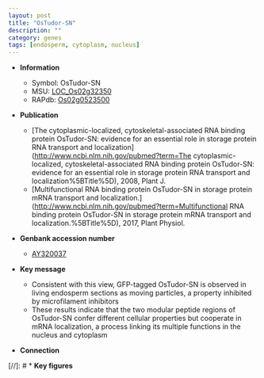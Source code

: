 ```yaml
---
layout: post
title: "OsTudor-SN"
description: ""
category: genes
tags: [endosperm, cytoplasm, nucleus]
---
```


* **Information**  
    + Symbol: OsTudor-SN  
    + MSU: [LOC_Os02g32350](http://rice.plantbiology.msu.edu/cgi-bin/ORF_infopage.cgi?orf=LOC_Os02g32350)  
    + RAPdb: [Os02g0523500](http://rapdb.dna.affrc.go.jp/viewer/gbrowse_details/irgsp1?name=Os02g0523500)  

* **Publication**  
    + [The cytoplasmic-localized, cytoskeletal-associated RNA binding protein OsTudor-SN: evidence for an essential role in storage protein RNA transport and localization](http://www.ncbi.nlm.nih.gov/pubmed?term=The cytoplasmic-localized, cytoskeletal-associated RNA binding protein OsTudor-SN: evidence for an essential role in storage protein RNA transport and localization%5BTitle%5D), 2008, Plant J.
    + [Multifunctional RNA binding protein OsTudor-SN in storage protein mRNA transport and localization.](http://www.ncbi.nlm.nih.gov/pubmed?term=Multifunctional RNA binding protein OsTudor-SN in storage protein mRNA transport and localization.%5BTitle%5D), 2017, Plant Physiol.

* **Genbank accession number**  
    + [AY320037](http://www.ncbi.nlm.nih.gov/nuccore/AY320037)

* **Key message**  
    + Consistent with this view, GFP-tagged OsTudor-SN is observed in living endosperm sections as moving particles, a property inhibited by microfilament inhibitors
    + These results indicate that the two modular peptide regions of OsTudor-SN confer different cellular properties but cooperate in mRNA localization, a process linking its multiple functions in the nucleus and cytoplasm

* **Connection**  

[//]: # * **Key figures**  


